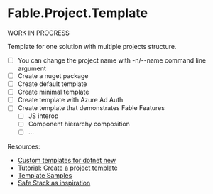 # Fable.Project.Template

WORK IN PROGRESS

Template for one solution with multiple projects structure.

- [ ] You can change the project name with -n/--name command line argument
- [ ] Create a nuget package 
- [ ] Create default template
- [ ] Create minimal template
- [ ] Create template with Azure Ad Auth
- [ ] Create template that demonstrates Fable Features
    - [ ] JS interop
    - [ ] Component hierarchy composition
    - [ ] ...
 
Resources:
- [Custom templates for dotnet new](https://learn.microsoft.com/en-us/dotnet/core/tools/custom-templates#installing-a-template)
- [Tutorial: Create a project template](https://learn.microsoft.com/en-us/dotnet/core/tutorials/cli-templates-create-project-template)
- [Template Samples](https://github.com/dotnet/dotnet-template-samples)
- [Safe Stack as inspiration](https://github.com/SAFE-Stack/SAFE-template)
